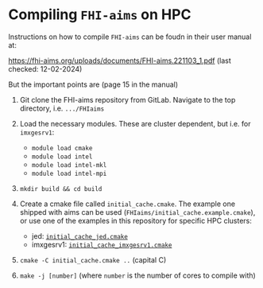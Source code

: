 # Compiling `FHI-aims` on HPC

Instructions on how to compile `FHI-aims` can be foudn in their user manual at:

https://fhi-aims.org/uploads/documents/FHI-aims.221103_1.pdf (last checked: 12-02-2024)


But the important points are (page 15 in the manual)

1. Git clone the FHI-aims repository from GitLab. Navigate to the top directory,
   i.e. `.../FHIaims`

2. Load the necessary modules. These are cluster dependent, but i.e. for
   `imxgesrv1`:

    - `module load cmake`
    - `module load intel`
    - `module load intel-mkl`
    - `module load intel-mpi`

2. `mkdir build && cd build`

3. Create a cmake file called `initial_cache.cmake`. The example one shipped
   with aims can be used (`FHIaims/initial_cache.example.cmake`), or use one of
   the examples in this repository for specific HPC clusters:

    - jed: [`initial_cache_jed.cmake`](initial_cache_jed.cmake)
    - imxgesrv1: [`initial_cache_imxgesrv1.cmake`](initial_cache_imxgesrv1.cmake)

4. `cmake -C initial_cache.cmake ..` (capital C)

5. `make -j [number]` (where `number` is the number of cores to compile with)
